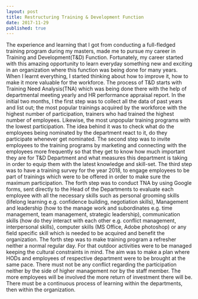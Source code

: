 ```yaml
---
layout: post
title: Restructuring Training & Development Function
date: 2017-11-29 
published: true
---
```


The experience and learning that I got from conducting a full-fledged training program during my masters, made me to pursue my career in Training and Development(T&D) Function. Fortunately, my career started with this amazing opportunity to learn everyday something new and exciting in an organization where this function was being done for many years. When I learnt everything, I started thinking about how to improve it, how to make it more valuable for the workforce.
The process of T&D starts with Training Need Analysis(TNA) which was being done there with the help of departmental meeting yearly and HR performance appraisal report. In the initial two months, I the first step was to collect all the data of past years and list out; the most popular trainings acquired by the workforce with the highest number of participation, trainers who had trained the highest number of employees. Likewise, the most unpopular training programs with the lowest participation. The idea behind it was to check what do the employees being nominated by the department react to it, do they participate whenever get nominated. The second step was to invite employees to the training programs by marketing and connecting with the employees more frequently so that they get to know how much important they are for T&D Department and what measures this department is taking in order to equip them with the latest knowledge and skill-set. The third step was to have a training survey for the year 2018, to engage employees to be part of trainings which were to be offered in order to make sure the maximum participation. The forth step was to conduct TNA by using Google forms, sent directly to the Head of the Departments to evaluate each employee with all the necessary skills such as personal grooming skills (lifelong learning e.g. confidence building, negotiation skills), Management and leadership (how to the manage work and subordinates e.g. time management, team management, strategic leadership), communication skills (how do they interact with each other e.g. conflict management, interpersonal skills), computer skills (MS Office, Adobe photoshop) or any field specific skill which is needed to be acquired and benefit the organization. The forth step was to make training program a refresher neither a normal regular day. For that outdoor activities were to be managed keeping the cultural constraints in mind.
The aim was to make a plan where HODs and employees of respective department were to be brought at the same pace. There must not be any conflict regarding the participation neither by the side of higher management nor by the staff member. The more employees will be involved the more return of investment there will be. There must be a continuous process of learning within the departments, then within the organization. 
